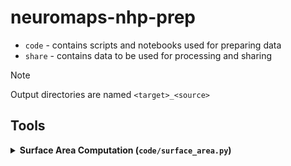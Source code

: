 # neuromaps-nhp-prep

- `code` - contains scripts and notebooks used for preparing data
- `share` - contains data to be used for processing and sharing

> [!Note]
> Output directories are named `<target>_<source>`

## Tools

<details>
<summary><b>Surface Area Computation (<code>code/surface_area.py</code>)</b></summary>

Computes vertex-wise surface area metrics for brain surface meshes using Connectome Workbench within NiWrap.

**Usage:**
```bash
# Process all mid-thickness surfaces in default directory
uv run code/surface_area/compute_surface_area.py

# Use custom directory
ur run code/surface_area/compute_surface_area.py -i path/to/surfaces

# Validate outputs and show verbose information  
uv run code/surface_area/compute_surface_area.py -i ../share/Inputs --validate -v

# See what files would be processed
uv run code/surface_area/compute_surface_area.py --dry-run
```

**Input:** `.surf.gii` files containing "mid" or "midthickness" in filename  
**Output:** `.shape.gii` files with vertex area metrics in the same directory

</details>